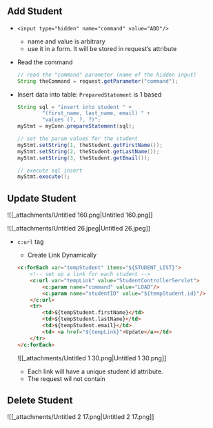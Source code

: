 ## Add Student

- `<input type="hidden" name="command" value="ADD"/>`
    - name and value is arbitrary
    - use it in a form. It will be stored in request’s attribute
- Read the command
    
    ```Java
    // read the "command" parameter (name of the hidden input)
    String theCommand = request.getParameter("command");
    ```
    
- Insert data into table: `PreparedStatement` is 1 based
    
    ```Java
    String sql = "insert into student " +
            "(first_name, last_name, email) " +
            "values (?, ?, ?)";
    myStmt = myConn.prepareStatement(sql);
    
    // set the param values for the student
    myStmt.setString(1, theStudent.getFirstName());
    myStmt.setString(2, theStudent.getLastName());
    myStmt.setString(3, theStudent.getEmail());
    
    // execute sql insert
    myStmt.execute();
    ```
    

## Update Student

![[_attachments/Untitled 160.png|Untitled 160.png]]

![[_attachments/Untitled 26.jpeg|Untitled 26.jpeg]]

- `c:url` tag
    
    - Create Link Dynamically
    
    ```HTML
    <c:forEach var="tempStudent" items="${STUDENT_LIST}">
        <!-- set up a link for each student -->
        <c:url var="tempLink" value="StudentControllerServlet">
            <c:param name="command" value="LOAD"/>
            <c:param name="studentID" value="${tempStudent.id}"/>
        </c:url>
        <tr>
            <td>${tempStudent.firstName}</td>
            <td>${tempStudent.lastName}</td>
            <td>${tempStudent.email}</td>
            <td> <a href="${tempLink}">Update</a></td>
        </tr>
    </c:forEach>
    ```
    
    ![[_attachments/Untitled 1 30.png|Untitled 1 30.png]]
    
    - Each link will have a unique student id attribute.
    - The request wil not contain

## Delete Student

![[_attachments/Untitled 2 17.png|Untitled 2 17.png]]